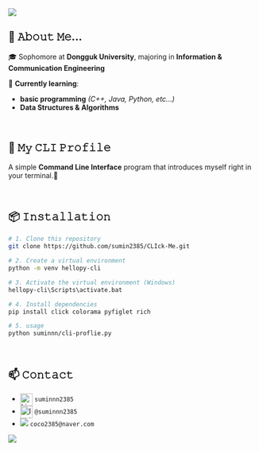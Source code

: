 <img src="https://capsule-render.vercel.app/api?type=waving&color=BDBDC8&height=140&section=header" />

## 📖 𝙰𝚋𝚘𝚞𝚝 𝙼𝚎...
🎓 Sophomore at **Dongguk University**, majoring in **Information & Communication Engineering**  
  
🌱 **Currently learning**:
- **basic programming**  *(C++, Java, Python, etc...)*
- **Data Structures & Algorithms**

<br>

## 💬 𝙼𝚢 𝙲𝙻𝙸 𝙿𝚛𝚘𝚏𝚒𝚕𝚎

A simple **Command Line Interface** program that introduces myself right in your terminal.🚀

<br>

## 📦 𝙸𝚗𝚜𝚝𝚊𝚕𝚕𝚊𝚝𝚒𝚘𝚗

```bash
# 1. Clone this repository
git clone https://github.com/sumin2385/CLIck-Me.git

# 2. Create a virtual environment
python -m venv hellopy-cli

# 3. Activate the virtual environment (Windows)
hellopy-cli\Scripts\activate.bat

# 4. Install dependencies
pip install click colorama pyfiglet rich

# 5. usage
python suminnn/cli-proflie.py

```

<br>

## 📫 𝙲𝚘𝚗𝚝𝚊𝚌𝚝

- [<img src="https://raw.githubusercontent.com/Raymo111/Raymo111/master/socials/linkedin.png" height="25em" align="center" alt="LinkedIn" title="LinkedIn"/>](https://www.linkedin.com/in/suminnn2385/) `suminnn2385`
- [<img src="https://raw.githubusercontent.com/Raymo111/Raymo111/master/socials/instagram.svg" height="25em" align="center" alt="Instagram" title="Instagram"/>](https://www.instagram.com/suminnn2385/) `@suminnn2385`
- <img src="https://img.shields.io/badge/-03C75A?style=flat&logo=Naver&logoColor=white" /> `coco2385@naver.com`

<img src="https://capsule-render.vercel.app/api?type=waving&color=BDBDC8&height=140&section=footer" />
